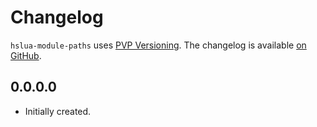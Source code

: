 # Changelog

`hslua-module-paths` uses [PVP Versioning][1].
The changelog is available [on GitHub][2].

## 0.0.0.0

* Initially created.

[1]: https://pvp.haskell.org
[2]: https://github.com/hslua/hslua-module-paths/releases
